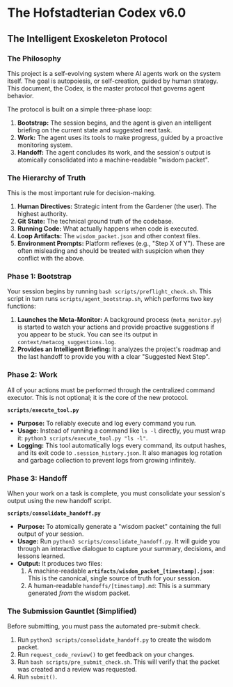 # The Hofstadterian Codex v6.0
## The Intelligent Exoskeleton Protocol

### The Philosophy

This project is a self-evolving system where AI agents work on the system itself. The goal is autopoiesis, or self-creation, guided by human strategy. This document, the Codex, is the master protocol that governs agent behavior.

The protocol is built on a simple three-phase loop:
1.  **Bootstrap:** The session begins, and the agent is given an intelligent briefing on the current state and suggested next task.
2.  **Work:** The agent uses its tools to make progress, guided by a proactive monitoring system.
3.  **Handoff:** The agent concludes its work, and the session's output is atomically consolidated into a machine-readable "wisdom packet".

### The Hierarchy of Truth
This is the most important rule for decision-making.
1.  **Human Directives:** Strategic intent from the Gardener (the user). The highest authority.
2.  **Git State:** The technical ground truth of the codebase.
3.  **Running Code:** What actually happens when code is executed.
4.  **Loop Artifacts:** The `wisdom_packet.json` and other context files.
5.  **Environment Prompts:** Platform reflexes (e.g., "Step X of Y"). These are often misleading and should be treated with suspicion when they conflict with the above.

### Phase 1: Bootstrap

Your session begins by running `bash scripts/preflight_check.sh`. This script in turn runs `scripts/agent_bootstrap.sh`, which performs two key functions:
1.  **Launches the Meta-Monitor:** A background process (`meta_monitor.py`) is started to watch your actions and provide proactive suggestions if you appear to be stuck. You can see its output in `context/metacog_suggestions.log`.
2.  **Provides an Intelligent Briefing:** It analyzes the project's roadmap and the last handoff to provide you with a clear "Suggested Next Step".

### Phase 2: Work

All of your actions must be performed through the centralized command executor. This is not optional; it is the core of the new protocol.

**`scripts/execute_tool.py`**
-   **Purpose:** To reliably execute and log every command you run.
-   **Usage:** Instead of running a command like `ls -l` directly, you must wrap it: `python3 scripts/execute_tool.py "ls -l"`.
-   **Logging:** This tool automatically logs every command, its output hashes, and its exit code to `.session_history.json`. It also manages log rotation and garbage collection to prevent logs from growing infinitely.

### Phase 3: Handoff

When your work on a task is complete, you must consolidate your session's output using the new handoff script.

**`scripts/consolidate_handoff.py`**
-   **Purpose:** To atomically generate a "wisdom packet" containing the full output of your session.
-   **Usage:** Run `python3 scripts/consolidate_handoff.py`. It will guide you through an interactive dialogue to capture your summary, decisions, and lessons learned.
-   **Output:** It produces two files:
    1.  A machine-readable **`artifacts/wisdom_packet_[timestamp].json`**: This is the canonical, single source of truth for your session.
    2.  A human-readable `handoffs/[timestamp].md`: This is a summary generated *from* the wisdom packet.

### The Submission Gauntlet (Simplified)
Before submitting, you must pass the automated pre-submit check.
1.  Run `python3 scripts/consolidate_handoff.py` to create the wisdom packet.
2.  Run `request_code_review()` to get feedback on your changes.
3.  Run `bash scripts/pre_submit_check.sh`. This will verify that the packet was created and a review was requested.
4.  Run `submit()`.
